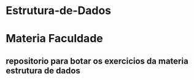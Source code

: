 # Estrutura-de-Dados

<h1>Materia Faculdade</h1>

<h2>repositorio para botar os exercicios da materia estrutura de dados</h2>